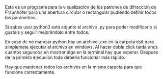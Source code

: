 Este es un programa para la visualización de los patrones de difracción de Fraunhöfer para una abertura circular o rectangular pudiendo definir todos los parámetros.

Si sabes usar python3 está adjunto el archivo .py para poder modificarlo si gustaís y seguir mejorándolo entre todos.

En caso de no manejar python hay un archivo .exe en la carpeta dsit para simplemete ejecutar el archivo en windows. Al hacer doble click tarda unos cuantos segundos en mostrar algo en la terminal hay que esperar. Después de la primera ejecución todo debería funcionar más rápido.

Hay que mantener todos los archivos en la misma carpeta para que funcione correctamente.
